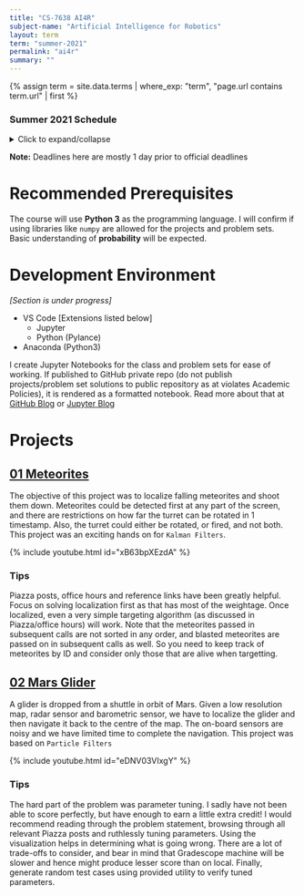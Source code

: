 ```yaml
---
title: "CS-7638 AI4R"
subject-name: "Artificial Intelligence for Robotics"
layout: term
term: "summer-2021"
permalink: "ai4r"
summary: ""
---
```


{% assign term = site.data.terms | where_exp: "term", "page.url contains term.url" | first %}

<div></div>

### Summer 2021 Schedule

<details>
    <summary>Click to expand/collapse</summary>

| Week #     | Deadline    | Name                         |
|:-----------| :---------: | :--------------------------- |
| 1          | 23-May-2021 | 📚 Localization              |
| 1          | 23-May-2021 | 📝 Problem Set 1             |
| 2          | 30-May-2021 | 📚 Kalman Filters            |
| 2          | 30-May-2021 | 📝 Problem Set 2             |
| 2          | 30-May-2021 | 📚 Particle Filters          |
| 2          | 30-May-2021 | 📚 Kinetic Bicycle Model 101 |
| 2          | 30-May-2021 | 📝 Problem Set 3             |
| 3          | 06-Jun-2021 | 💻 Kalman Filter Project     |
| 4          | 13-Jun-2021 | 📚 Search                    |
| 4          | 13-Jun-2021 | 📝 Problem Set 4             |
| 4          | 13-Jun-2021 | 📚 PID Control               |
| 4          | 13-Jun-2021 | 📝 Problem Set 5             |
| 5          | 20-Jun-2021 | 💻 Particle Filter Project   |
| 6          | 27-Jun-2021 | 📚 SLAM                      |
| 6          | 27-Jun-2021 | 📝 Problem Set 6             |
| 7          | 02-Jul-2021 | 💻 PID Mini-Project          |
| 8          | 11-Jul-2021 | 💻 Search Project            |
| 10         | 25-Jul-2021 | 💻 SLAM Project              |
| 11         | 31-Jul-2021 | ✒ Final                      |

 
</details>

**Note:** Deadlines here are mostly 1 day prior to official deadlines

# Recommended Prerequisites
The course will use **Python 3** as the programming language. I will confirm if using libraries like `numpy` are allowed for the projects and problem sets. Basic understanding of **probability** will be expected.

# Development Environment
_[Section is under progress]_
- VS Code [Extensions listed below]
    - Jupyter
    - Python (Pylance)
- Anaconda (Python3)

I create Jupyter Notebooks for the class and problem sets for ease of working. If published to GitHub private repo (do not publish projects/problem set solutions to public repository as at violates Academic Policies), it is rendered as a formatted notebook. Read more about that at [GitHub Blog](https://github.blog/2015-05-07-github-jupyter-notebooks-3/) or [Jupyter Blog](https://blog.jupyter.org/rendering-notebooks-on-github-f7ac8736d686)

# Projects
## [01 Meteorites](#meteorites)
The objective of this project was to localize falling meteorites and shoot them down. Meteorites could be detected first at any part of the screen, and there are restrictions on how far the turret can be rotated in 1 timestamp. Also, the turret could either be rotated, or fired, and not both. This project was an exciting hands on for `Kalman Filters`.

{% include youtube.html id="xB63bpXEzdA" %}

### Tips
Piazza posts, office hours and reference links have been greatly helpful. Focus on solving localization first as that has most of the weightage. Once localized, even a very simple targeting algorithm (as discussed in Piazza/office hours) will work. Note that the meteorites passed in subsequent calls are not sorted in any order, and blasted meteorites are passed on in subsequent calls as well. So you need to keep track of meteorites by ID and consider only those that are alive when targetting.

## [02 Mars Glider](#mars-glider)
A glider is dropped from a shuttle in orbit of Mars. Given a low resolution map, radar sensor and barometric sensor, we have to localize the glider and then navigate it back to the centre of the map. The on-board sensors are noisy and we have limited time to complete the navigation. This project was based on `Particle Filters`

{% include youtube.html id="eDNV03VIxgY" %}

### Tips
The hard part of the problem was parameter tuning. I sadly have not been able to score perfectly, but have enough to earn a little extra credit! I would recommend reading through the problem statement, browsing through all relevant Piazza posts and ruthlessly tuning parameters. Using the visualization helps in determining what is going wrong. There are a lot of trade-offs to consider, and bear in mind that Gradescope machine will be slower and hence might produce lesser score than on local. Finally, generate random test cases using provided utility to verify tuned parameters.

<!-- # Problem Sets -->
<!-- ## Localization in 2D -->

<!-- # Projects -->
<!-- # Recommended Prerequisites
While computer architecture and C++ are listed as basic prerequisites, having even basic fundamental knowledge is enough to get started. Most of the things required can be picked up during the course. One important thing is to be active on Piazza. From projects to quiz, there are couple of errata, and missing Piazza will be a nightmare. Also, the office hours are not recorded, so need to plan to attend if you are interested. The atmosphere is like a small classroom with a few people and Professor patiently explains and clarifies doubts.

# Project 0 <small>September 7, 2020</small>
Having two monitors or a printout of the instruction will help. You'll need to go through the project document and one or more Piazza posts regarding the same to understand the requirements and avoid confusion. It is not difficult, but definitely draining. You'll need to work on the provided VM, and it is based on Ubuntu 12, so no VS Code (I was heart broken when I discovered it after struggling to set it up for 2 hours). The default RAM, and CPU is less, and can be increased, and network can be enabled as well, but it is highly recommended to not upgrade the Ubuntu (because no one wants to risk getting different results than the one that will be tested upon), or C++ and accompanying libraries. Installing additional software is generally considered safe.

# Projects 1-3 & Midterm <small>November 25, 2020</small>
Projects 1 and 2 are significantly difficult and take time to complete. The disconnect between instructions and clarifications continue. You have to go through the FAQ thread and other student and instructor related follow ups on the project to get a clearer picture of the requirements and help. My partner for project 2 dropped and I had to pull it together at the last moment alone. I strongly recommend running benchmarks with your code changes to get some peace of mind (or the lack thereof). There are a lot of files to submit, so ensure you are not overwriting files from older simulation runs.

Project 3 is pretty much similar with respect to workload and inconsistent instructions. But having a dependable partner turned out to be life saver. The discussions in the group thread with Nolan (instructor) and my partner helped me course-correct my solution.

Midterm was tiring. It had a lot of calculations and by the end of an hour and half, I felt exhausted. I had a few minutes to spare at the end, but felt drained to revise. Of course I did not score above 90, but was not too far behind either. I think practising before the test will help speed up the calculations, and also get you back to the habit of number crunching for two hours straight.

# Final <small>December 19, 2020</small>
You'll get 3 hours to complete the final exam and the syllabus includes content from the midterm. I found the time to be more than generous, but the questions were a little tricky. I was not as prepared as I had hoped, and scored relatively low on the finals. It will take a much deeper knowledge of the coursework and practice to get 90+ in finals. The good news is, if you can score almost perfect marks in the projects, it will boost your grade. Despite my unsatisfactory performance in the final, I managed to bag an A.

# Secrets to success
1. The course is heavily front loaded. Starting at least a week early is recommended. Lagging behind on the week schedule might not be good idea. 
2. Office hours are not recorded. There are only a few people attending and that is a good opportunity to get your doubts cleared directly by the professor. No questions are stupid questions.
3. Stay on top of Piazza posts. There are a lot of errors and clarifications in the problem sets and Projects. Missing important updates from the instructors **will** affect your grade.
4. Run through all the benchmarks for the Projects.
5. Get loads of practice on pen and paper before the midterm and final.

# Learning outcome and applications
## Impacts of branches on code
Conditionals are a part and parcel of our everyday life and we often do not consider the impact of that. With modern multistage CPU pipeline, mispredictions come at a heavy cost. A simple example of this is that operations on a partitioned or sorted array is significantly better as it offers better branch prediction. While most modern compilers and predictors are pretty good at estimating, we should still try to make it simpler for the processor.
## Impacts of premature optimizations
While this point is a little contradicting to my point above, it should be noted that compilers try to make our life easier. While we learn about the internal workings of the processor, compilers too are getting better at producing optimised code. But if we start to manually unroll loops, we might end up introducing a bug or worse confuse the compiler. The first goal should be writing clean code that is easy for *human* to understand. If performance enhancements are required, then we can start tweaking and running benchmarks to confirm if the optimization is actually reaping benefits.
## Many cores and cache coherence
> With many cores, comes many coherence issues.

As multiple cores starts working with the same data, it becomes increasingly difficult to ensure coherence and consistency. Lot of factors have to be taken into account to deal with the problems: cache capacity, correctness, updating memory, bus traffic, cache pollution and so on. In the end, as usual it comes down to trading off something for another.
## Reliability
Disks will fail, datacentres will collapse. Redundancy and error detection are crucial to keep data alive and processing capability alive. The cost and need for dependency deepens on the application - is is a small personal business or a manned space mission? The later will need multiple layers of redundancy and fail-safes to avoid loss of life.

As always, this course covers a lot of exciting topics, and urges one to think when designing a software or hardware system. -->
